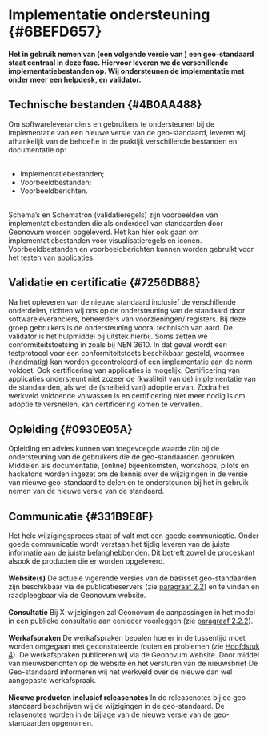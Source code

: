 # Implementatie ondersteuning {#6BEFD657}
<b>Het in gebruik nemen van (een volgende versie van ) een geo-standaard staat centraal in deze fase. Hiervoor leveren we de verschillende implementatiebestanden op. Wij ondersteunen de implementatie met onder meer een helpdesk, en validator.</b>
## Technische bestanden {#4B0AA488}
Om softwareleveranciers en gebruikers te ondersteunen bij de implementatie van een nieuwe versie van de geo-standaard, leveren wij afhankelijk van de behoefte in de praktijk verschillende bestanden en documentatie op:
<br/>
<br/>
<ul><li>Implementatiebestanden;</li>
<li>Voorbeeldbestanden;</li>
<li>Voorbeeldberichten.</li>
</ul><br/>
Schema’s en Schematron (validatieregels) zijn voorbeelden van implementatiebestanden die als onderdeel van standaarden door Geonovum worden opgeleverd. Het kan hier ook gaan om implementatiebestanden voor visualisatieregels en iconen.
Voorbeeldbestanden en voorbeeldberichten kunnen worden gebruikt voor het testen van applicaties.
<br/>

## Validatie en certificatie {#7256DB88}
Na het opleveren van de nieuwe standaard inclusief de verschillende onderdelen, richten wij ons op de ondersteuning van de standaard door softwareleveranciers, beheerders van voorzieningen/ registers. Bij deze groep gebruikers is de ondersteuning vooral technisch van aard. De validator is het hulpmiddel bij uitstek hierbij.
Soms zetten we conformiteitstoetsing in zoals bij NEN 3610. In dat geval wordt een testprotocol voor een conformiteitstoets beschikbaar gesteld, waarmee (handmatig) kan worden gecontroleerd of een implementatie aan de norm voldoet.
Ook certificering van applicaties is mogelijk. Certificering van applicaties ondersteunt niet zozeer de (kwaliteit van de) implementatie van de standaarden, als wel de (snelheid van) adoptie ervan. Zodra het werkveld voldoende volwassen is en certificering niet meer nodig is om adoptie te versnellen, kan certificering komen te vervallen.
<br/>

## Opleiding {#0930E05A}
Opleiding en advies kunnen van toegevoegde waarde zijn bij de ondersteuning van de gebruikers die de geo-standaarden gebruiken. Middelen als documentatie, (online) bijeenkomsten, workshops, pilots en hackatons worden ingezet om de kennis over de wijzigingen in de versie van nieuwe geo-standaard te delen en te ondersteunen bij het in gebruik nemen van de nieuwe versie van de standaard. 
<br/>

## Communicatie {#331B9E8F}
Het hele wijzigingsproces staat of valt met een goede communicatie. Onder goede communicatie wordt verstaan het tijdig leveren van de juiste informatie aan de juiste belanghebbenden. Dit betreft zowel de proceskant alsook de producten die er worden opgeleverd.
<br/>
<br/>
<b>Website(s)</b>
De actuele vigerende versies van de basisset geo-standaarden zijn beschikbaar via de publicatieservers (zie [paragraaf 2.2](#000486F9)) en te vinden en raadpleegbaar via de Geonovum website. 
<br/>
<br/>
<b>Consultatie</b>
Bij X-wijzigingen zal Geonovum de aanpassingen in het model in een publieke consultatie aan eenieder voorleggen (zie [paragraaf 2.2.2](#4AD37261)).
<br/>
<br/>
<b>Werkafspraken</b>
De werkafspraken bepalen hoe er in de tussentijd moet worden omgegaan met geconstateerde fouten en problemen (zie [Hoofdstuk 4](#572CC78A)). De werkafspraken publiceren wij via de Geonovum website. Door middel van nieuwsberichten op de website en het versturen van de nieuwsbrief De Geo-standaard informeren wij het werkveld over de nieuwe dan wel aangepaste werkafspraak.
<br/>
<br/>
<b>Nieuwe producten inclusief </b><b>releasenotes</b> 
In de releasenotes bij de geo-standaard beschrijven wij de wijzigingen in de geo-standaard. De relasenotes worden in de bijlage van de nieuwe versie van de geo-standaarden opgenomen. 
